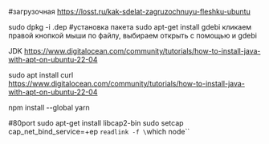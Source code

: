 #загрузочная https://losst.ru/kak-sdelat-zagruzochnuyu-fleshku-ubuntu

sudo dpkg -i  .dep #установка пакета
sudo apt-get install gdebi
кликаем правой кнопкой мыши по файлу, выбираем открыть с помощью и gdebi

JDK
https://www.digitalocean.com/community/tutorials/how-to-install-java-with-apt-on-ubuntu-22-04

sudo apt install curl
https://www.digitalocean.com/community/tutorials/how-to-install-java-with-apt-on-ubuntu-22-04

npm install --global yarn

#80port
sudo apt-get install libcap2-bin 
sudo setcap cap_net_bind_service=+ep `readlink -f \`which node\``
